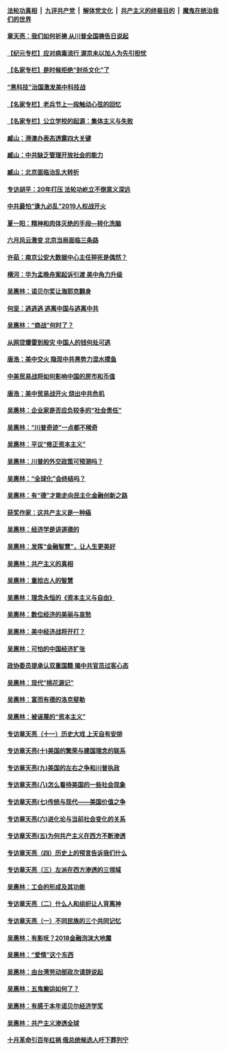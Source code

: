 

####  [法轮功真相](../../../../basic/blob/master/README.md?t=07091731) &nbsp;|&nbsp; [九评共产党](../../../../9ping.md/blob/master/README.md?t=07091731) &nbsp;|&nbsp; [解体党文化](../../../../jtdwh.md/blob/master/README.md?t=07091731)  &nbsp;|&nbsp; [共产主义的终极目的](../../../../gczydzjmd.md/blob/master/README.md?t=07091731) &nbsp;|&nbsp; [魔鬼在统治我们的世界](../../../../mgztzwmdsj.md/blob/master/README.md?t=07091731) 

#### [章天亮：我们如何祈祷 从川普全国祷告日说起](../pages/nsc423/n11944627.md?t=07091731) 

#### [【纪元专栏】应对病毒流行 渥京未以加人为先引担忧](../pages/nsc423/n11875714.md?t=07091731) 

#### [【名家专栏】是时候拒绝“封杀文化”了](../pages/nsc423/n11814093.md?t=07091731) 

#### [“黑科技”治国激发美中科技战](../pages/nsc423/n11638056.md?t=07091731) 

#### [【名家专栏】老兵节上一段触动心弦的回忆](../pages/nsc423/n11646016.md?t=07091731) 

#### [【名家专栏】公立学校的起源：集体主义与失败](../pages/nsc423/n11601833.md?t=07091731) 

#### [臧山：港澳办表态透露四大关键](../pages/nsc423/n11421628.md?t=07091731) 

#### [臧山：中共缺乏管理开放社会的能力](../pages/nsc423/n11407457.md?t=07091731) 

#### [臧山：北京面临治乱大转折](../pages/nsc423/n11406895.md?t=07091731) 

#### [专访胡平：20年打压 法轮功屹立不倒意义深远](../pages/nsc423/n11398800.md?t=07091731) 

#### [中共最怕“逢九必乱”2019人权战开火](../pages/nsc423/n11385248.md?t=07091731) 

#### [夏一阳：精神和肉体灭绝的手段—转化洗脑](../pages/nsc423/n11368250.md?t=07091731) 

#### [六月风云激变 北京当局面临三条路](../pages/nsc423/n11313668.md?t=07091731) 

#### [许茹：南京公安大数据中心主任猝死是偶然？](../pages/nsc423/n11064744.md?t=07091731) 

#### [横河：华为孟晚舟案起诉引渡 美中角力升级](../pages/nsc423/n11027230.md?t=07091731) 

#### [吴惠林：诺贝尔奖让海耶克翻身](../pages/nsc423/n10890049.md?t=07091731) 

#### [何坚：逃逃逃 逃离中国与逃离中共](../pages/nsc423/n10592891.md?t=07091731) 

#### [吴惠林：“商战”何时了？](../pages/nsc423/n10573558.md?t=07091731) 

#### [从网贷爆雷到股灾 中国人的钱何处可逃](../pages/nsc423/n10572800.md?t=07091731) 

#### [唐浩：美中交火 隐现中共黑势力混水摸鱼](../pages/nsc423/n10544040.md?t=07091731) 

#### [中美贸易战将如何影响中国的房市和币值](../pages/nsc423/n10543697.md?t=07091731) 

#### [唐浩：美中贸易战开火 烧出中共危机](../pages/nsc423/n10540126.md?t=07091731) 

#### [吴惠林：企业家是否应负较多的“社会责任”](../pages/nsc423/n10535022.md?t=07091731) 

#### [吴惠林：“川普奇迹”一点都不稀奇](../pages/nsc423/n10512808.md?t=07091731) 

#### [吴惠林：平议“修正资本主义”](../pages/nsc423/n10495724.md?t=07091731) 

#### [吴惠林：川普的外交政策可预测吗？](../pages/nsc423/n10462387.md?t=07091731) 

#### [吴惠林：“全球化”会终结吗？](../pages/nsc423/n10452838.md?t=07091731) 

#### [吴惠林：有“德”才能走向民主化金融创新之路](../pages/nsc423/n10432292.md?t=07091731) 

#### [获奖作家：这共产主义是一种癌](../pages/nsc423/n10431541.md?t=07091731) 

#### [吴惠林：经济学是讲道德的](../pages/nsc423/n10398014.md?t=07091731) 

#### [吴惠林：发挥“金融智慧”，让人生更美好](../pages/nsc423/n10375019.md?t=07091731) 

#### [吴惠林：共产主义的真相](../pages/nsc423/n10351394.md?t=07091731) 

#### [吴惠林：重拾古人的智慧](../pages/nsc423/n10337691.md?t=07091731) 

#### [吴惠林：理念永恒的《资本主义与自由》](../pages/nsc423/n10316274.md?t=07091731) 

#### [吴惠林：数位经济的美丽与哀愁](../pages/nsc423/n10292946.md?t=07091731) 

#### [吴惠林：美中经济战将开打？](../pages/nsc423/n10258825.md?t=07091731) 

#### [吴惠林：可怕的中国经济扩张](../pages/nsc423/n10219147.md?t=07091731) 

#### [政协委员提承认双重国籍 揭中共官员过客心态](../pages/nsc423/n10208809.md?t=07091731) 

#### [吴惠林：现代“桃花源记”](../pages/nsc423/n10185234.md?t=07091731) 

#### [吴惠林：富而有德的洛克斐勒](../pages/nsc423/n10142264.md?t=07091731) 

#### [吴惠林：被诬蔑的“资本主义”](../pages/nsc423/n10124816.md?t=07091731) 

#### [专访章天亮（十一）历史大戏 上天自有安排](../pages/nsc423/n10094905.md?t=07091731) 

#### [专访章天亮(十)美国的繁荣与建国理念的联系](../pages/nsc423/n10094899.md?t=07091731) 

#### [专访章天亮(九)美国的左右之争和川普执政](../pages/nsc423/n10094889.md?t=07091731) 

#### [专访章天亮(八)怎么看待美国的一些社会现象](../pages/nsc423/n10094857.md?t=07091731) 

#### [专访章天亮(七)传统与现代——美国价值之争](../pages/nsc423/n10093140.md?t=07091731) 

#### [专访章天亮(六)进化论与当前社会变化的关系](../pages/nsc423/n10092036.md?t=07091731) 

#### [专访章天亮(五)为何共产主义在西方不断渗透](../pages/nsc423/n10083620.md?t=07091731) 

#### [专访章天亮（四）历史上的预言告诉我们什么](../pages/nsc423/n10083606.md?t=07091731) 

#### [专访章天亮（三）左派在西方渗透的三领域](../pages/nsc423/n10081115.md?t=07091731) 

#### [吴惠林：工会的形成及其功能](../pages/nsc423/n10080633.md?t=07091731) 

#### [专访章天亮（二）什么人和组织让人背离神](../pages/nsc423/n10076637.md?t=07091731) 

#### [专访章天亮（一）不同民族的三个共同记忆](../pages/nsc423/n10074188.md?t=07091731) 

#### [吴惠林：有影呒？2018金融泡沫大地震](../pages/nsc423/n10040534.md?t=07091731) 

#### [吴惠林：“爱情”这个东西](../pages/nsc423/n10019423.md?t=07091731) 

#### [吴惠林：由台湾劳动部政次请辞说起](../pages/nsc423/n9979679.md?t=07091731) 

#### [吴惠林：五鬼搬运如何了？](../pages/nsc423/n9925338.md?t=07091731) 

#### [吴惠林：有感于本年诺贝尔经济学奖](../pages/nsc423/n9871883.md?t=07091731) 

#### [吴惠林：共产主义渗透全球](../pages/nsc423/n9812748.md?t=07091731) 

#### [十月革命引百年红祸 俄总统候选人吁下葬列宁](../pages/nsc423/n9810182.md?t=07091731) 

